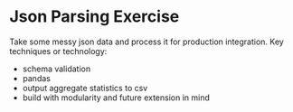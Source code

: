 # Json Parsing Exercise
Take some messy json data and process it for production integration.
Key techniques or technology:
- schema validation
- pandas
- output aggregate statistics to csv
- build with modularity and future extension in mind
